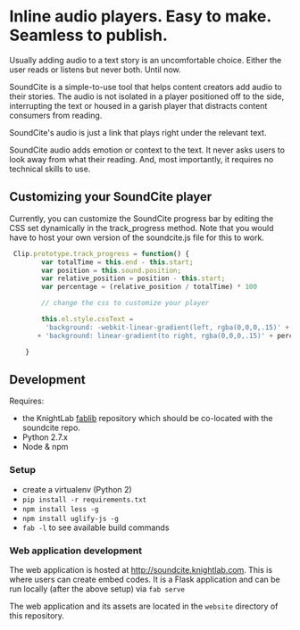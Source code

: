 # Inline audio players. Easy to make. Seamless to publish.

Usually adding audio to a text story is an uncomfortable choice. Either the user reads or listens but never both. Until now.

SoundCite is a simple-to-use tool that helps content creators add audio to their stories. The audio is not isolated in a player positioned off to the side, interrupting the text or housed in a garish player that distracts content consumers from reading.

SoundCite's audio is just a link that plays right under the relevant text.

SoundCite audio adds emotion or context to the text. It never asks users to look away from what their reading. And, most importantly, it requires no technical skills to use.


## Customizing your SoundCite player

Currently, you can customize the SoundCite progress bar by editing the CSS set dynamically in the track_progress method. Note that you would have to host your own version of the soundcite.js file for this to work.

```javascript
 Clip.prototype.track_progress = function() {
        var totalTime = this.end - this.start;
        var position = this.sound.position;
        var relative_position = position - this.start;
        var percentage = (relative_position / totalTime) * 100

        // change the css to customize your player

        this.el.style.cssText = 
         'background: -webkit-linear-gradient(left, rgba(0,0,0,.15)' + percentage + '%, rgba(0,0,0,.05)' + (percentage + 1) + '%);'
       + 'background: linear-gradient(to right, rgba(0,0,0,.15)' + percentage + '%, rgba(0,0,0,.05)' + (percentage + 1) + '%);';

    }
```

## Development

Requires:
 * the KnightLab [fablib](https://github.com/NUKnightLab/fablib) repository which should be co-located with the soundcite repo.
 * Python 2.7.x
 * Node & npm

### Setup

 * create a virtualenv (Python 2)
 * `pip install -r requirements.txt`
 * `npm install less -g`
 * `npm install uglify-js -g`
 * `fab -l` to see available build commands

### Web application development

The web application is hosted at http://soundcite.knightlab.com. This is where
users can create embed codes. It is a Flask application and can be run locally
(after the above setup) via `fab serve`

The web application and its assets are located in the `website` directory of
this repository.
